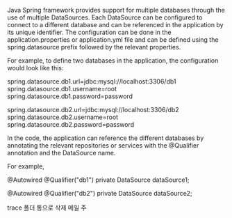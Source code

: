 
Java Spring framework provides support for multiple databases through the use of multiple DataSources. Each DataSource can be configured to connect to a different database and can be referenced in the application by its unique identifier. The configuration can be done in the application.properties or application.yml file and can be defined using the spring.datasource prefix followed by the relevant properties.

For example, to define two databases in the application, the configuration would look like this:

spring.datasource.db1.url=jdbc:mysql://localhost:3306/db1 spring.datasource.db1.username=root spring.datasource.db1.password=password

spring.datasource.db2.url=jdbc:mysql://localhost:3306/db2 spring.datasource.db2.username=root spring.datasource.db2.password=password

In the code, the application can reference the different databases by annotating the relevant repositories or services with the @Qualifier annotation and the DataSource name.

For example,

@Autowired @Qualifier("db1") private DataSource dataSource1;

@Autowired @Qualifier("db2") private DataSource dataSource2;




trace 폴더 통으로 삭제 
메일 주
